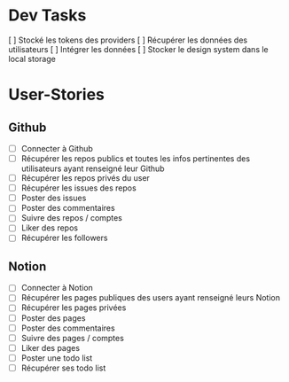 # Dev Tasks

[ ] Stocké les tokens des providers
[ ] Récupérer les données des utilisateurs
[ ] Intégrer les données
[ ] Stocker le design system dans le local storage

# User-Stories

## Github

- [ ] Connecter à Github
- [ ] Récupérer les repos publics et toutes les infos pertinentes des utilisateurs ayant renseigné leur Github
- [ ] Récupérer les repos privés du user
- [ ] Récupérer les issues des repos
- [ ] Poster des issues
- [ ] Poster des commentaires
- [ ] Suivre des repos / comptes
- [ ] Liker des repos
- [ ] Récupérer les followers

## Notion

- [ ] Connecter à Notion
- [ ] Récupérer les pages publiques des users ayant renseigné leurs Notion
- [ ] Récupérer les pages privées
- [ ] Poster des pages
- [ ] Poster des commentaires
- [ ] Suivre des pages / comptes
- [ ] Liker des pages
- [ ] Poster une todo list
- [ ] Récupérer ses todo list
